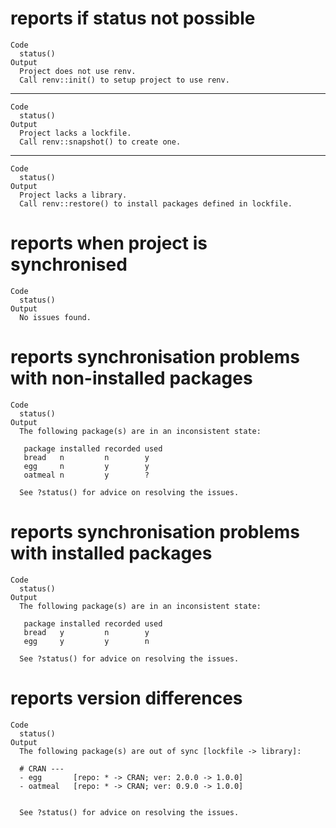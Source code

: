 # reports if status not possible

    Code
      status()
    Output
      Project does not use renv.
      Call renv::init() to setup project to use renv.

---

    Code
      status()
    Output
      Project lacks a lockfile.
      Call renv::snapshot() to create one.

---

    Code
      status()
    Output
      Project lacks a library.
      Call renv::restore() to install packages defined in lockfile.

# reports when project is synchronised

    Code
      status()
    Output
      No issues found.

# reports synchronisation problems with non-installed packages

    Code
      status()
    Output
      The following package(s) are in an inconsistent state:
      
       package installed recorded used
       bread   n         n        y   
       egg     n         y        y   
       oatmeal n         y        ?   
      
      See ?status() for advice on resolving the issues.

# reports synchronisation problems with installed packages

    Code
      status()
    Output
      The following package(s) are in an inconsistent state:
      
       package installed recorded used
       bread   y         n        y   
       egg     y         y        n   
      
      See ?status() for advice on resolving the issues.

# reports version differences

    Code
      status()
    Output
      The following package(s) are out of sync [lockfile -> library]:
      
      # CRAN ---
      - egg       [repo: * -> CRAN; ver: 2.0.0 -> 1.0.0]
      - oatmeal   [repo: * -> CRAN; ver: 0.9.0 -> 1.0.0]
      
      
      See ?status() for advice on resolving the issues.

